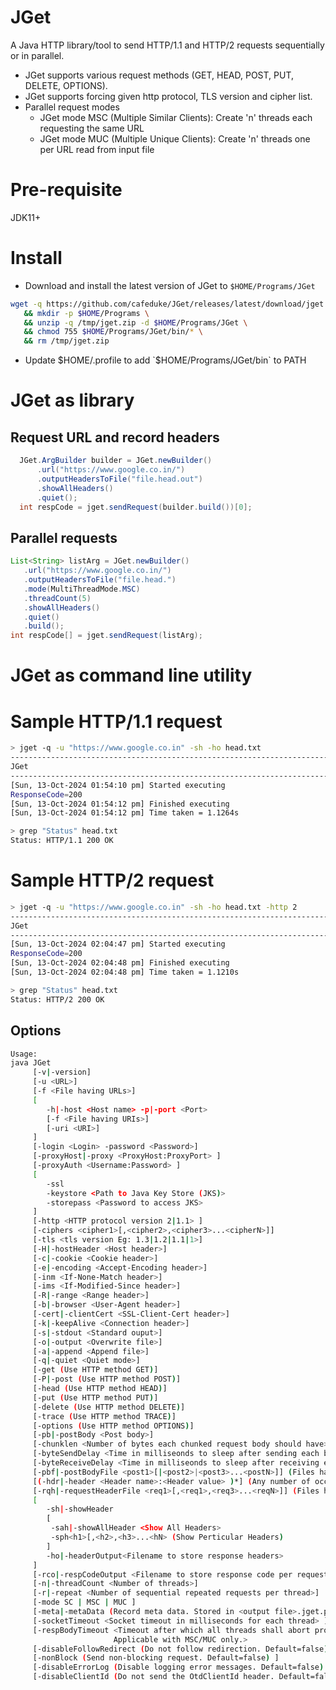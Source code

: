 # JGet
A Java HTTP library/tool to send HTTP/1.1 and HTTP/2 requests sequentially or in parallel. 
- JGet supports various request methods (GET, HEAD, POST, PUT, DELETE, OPTIONS). 
- JGet supports forcing given http protocol, TLS version and cipher list.
- Parallel request modes
   - JGet mode MSC (Multiple Similar Clients): Create 'n' threads each requesting the same URL
   - JGet mode MUC (Multiple Unique  Clients): Create 'n' threads one per URL read from input file

# Pre-requisite
JDK11+

# Install
- Download and install the latest version of JGet to `$HOME/Programs/JGet`

```bash
wget -q https://github.com/cafeduke/JGet/releases/latest/download/jget.zip -O /tmp/jget.zip \
   && mkdir -p $HOME/Programs \
   && unzip -q /tmp/jget.zip -d $HOME/Programs/JGet \
   && chmod 755 $HOME/Programs/JGet/bin/* \
   && rm /tmp/jget.zip
```
- Update $HOME/.profile to add `$HOME/Programs/JGet/bin` to PATH

# JGet as library

## Request URL and record headers

```java
  JGet.ArgBuilder builder = JGet.newBuilder()
      .url("https://www.google.co.in/")
      .outputHeadersToFile("file.head.out")
      .showAllHeaders()
      .quiet();
  int respCode = jget.sendRequest(builder.build())[0];
```

## Parallel requests
```java
List<String> listArg = JGet.newBuilder()
   .url("https://www.google.co.in/")
   .outputHeadersToFile("file.head.")
   .mode(MultiThreadMode.MSC)
   .threadCount(5)
   .showAllHeaders()
   .quiet()
   .build();
int respCode[] = jget.sendRequest(listArg);
```

# JGet as command line utility

# Sample HTTP/1.1 request

```bash
> jget -q -u "https://www.google.co.in" -sh -ho head.txt
-------------------------------------------------------------------------------------------------
JGet
-------------------------------------------------------------------------------------------------
[Sun, 13-Oct-2024 01:54:10 pm] Started executing
ResponseCode=200
[Sun, 13-Oct-2024 01:54:12 pm] Finished executing
[Sun, 13-Oct-2024 01:54:12 pm] Time taken = 1.1264s

> grep "Status" head.txt
Status: HTTP/1.1 200 OK
```
# Sample HTTP/2 request

```bash
> jget -q -u "https://www.google.co.in" -sh -ho head.txt -http 2
-------------------------------------------------------------------------------------------------
JGet
-------------------------------------------------------------------------------------------------
[Sun, 13-Oct-2024 02:04:47 pm] Started executing
ResponseCode=200
[Sun, 13-Oct-2024 02:04:48 pm] Finished executing
[Sun, 13-Oct-2024 02:04:48 pm] Time taken = 1.1210s

> grep "Status" head.txt                                        
Status: HTTP/2 200 OK
```
## Options
```bash
Usage:
java JGet
     [-v|-version]
     [-u <URL>]
     [-f <File having URLs>]
     [
        -h|-host <Host name> -p|-port <Port>
        [-f <File having URIs>]
        [-uri <URI>]
     ]
     [-login <Login> -password <Password>]
     [-proxyHost|-proxy <ProxyHost:ProxyPort> ]
     [-proxyAuth <Username:Password> ]
     [
        -ssl
        -keystore <Path to Java Key Store (JKS)>
        -storepass <Password to access JKS>
     ]
     [-http <HTTP protocol version 2|1.1> ]
     [-ciphers <cipher1>[,<cipher2>,<cipher3>...<cipherN>]]
     [-tls <tls version Eg: 1.3|1.2|1.1|1>]
     [-H|-hostHeader <Host header>]
     [-c|-cookie <Cookie header>]
     [-e|-encoding <Accept-Encoding header>]
     [-inm <If-None-Match header>]
     [-ims <If-Modified-Since header>]
     [-R|-range <Range header>]
     [-b|-browser <User-Agent header>]
     [-cert|-clientCert <SSL-Client-Cert header>]
     [-k|-keepAlive <Connection header>]
     [-s|-stdout <Standard ouput>]
     [-o|-output <Overwrite file>]
     [-a|-append <Append file>]
     [-q|-quiet <Quiet mode>]
     [-get (Use HTTP method GET)]
     [-P|-post (Use HTTP method POST)]
     [-head (Use HTTP method HEAD)]
     [-put (Use HTTP method PUT)]
     [-delete (Use HTTP method DELETE)]
     [-trace (Use HTTP method TRACE)]
     [-options (Use HTTP method OPTIONS)]
     [-pb|-postBody <Post body>]
     [-chunklen <Number of bytes each chunked request body should have> ]
     [-byteSendDelay <Time in milliseonds to sleep after sending each byte of post body> ]
     [-byteReceiveDelay <Time in milliseonds to sleep after receiving each byte of response body> ]
     [-pbf|-postBodyFile <post1>[|<post2>|<post3>...<postN>]] (Files having post body)
     [(-hdr|-header <Header name>:<Header value> )*] (Any number of occurence of header argument)
     [-rqh|-requestHeaderFile <req1>[,<req1>,<req3>...<reqN>]] (Files having request headers)
     [
        -sh|-showHeader
        [
         -sah|-showAllHeader <Show All Headers>
         -sph<h1>[,<h2>,<h3>...<hN> (Show Perticular Headers)
        ]
        -ho|-headerOutput<Filename to store response headers>
     ]
     [-rco|-respCodeOutput <Filename to store response code per request>]
     [-n|-threadCount <Number of threads>]
     [-r|-repeat <Number of sequential repeated requests per thread>]
     [-mode SC | MSC | MUC ]
     [-meta|-metaData (Record meta data. Stored in <output file>.jget.properties)]
     [-socketTimeout <Socket timeout in milliseconds for each thread> ]
     [-respBodyTimeout <Timeout after which all threads shall abort processing of response body.
                       Applicable with MSC/MUC only.>
     [-disableFollowRedirect (Do not follow redirection. Default=false) ]
     [-nonBlock (Send non-blocking request. Default=false) ]
     [-disableErrorLog (Disable logging error messages. Default=false) ]
     [-disableClientId (Do not send the OtdClientId header. Default=false)]
```
